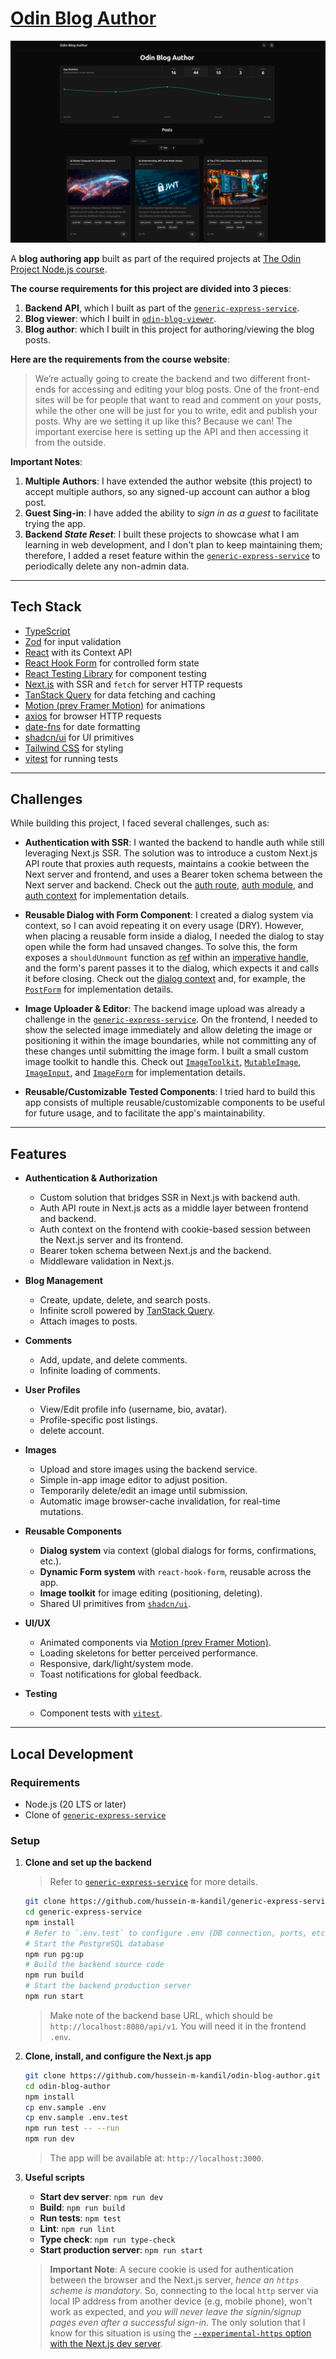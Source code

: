 # [Odin Blog Author](https://odin-blog-author.hussein-kandil.vercel.app/)

![A screenshot of the app's home page showing statistics and blog posts with their images, titles, contents, tags, and more.](./screenshot_2025-09-17.png)

A **blog authoring app** built as part of the required projects at [The Odin Project Node.js course](https://www.theodinproject.com/paths/full-stack-javascript/courses/nodejs).

**The course requirements for this project are divided into 3 pieces**:

1. **Backend API**, which I built as part of the [`generic-express-service`](https://github.com/hussein-m-kandil/generic-express-service).
2. **Blog viewer**: which I built in [`odin-blog-viewer`](https://github.com/hussein-m-kandil/odin-blog-viewer/).
3. **Blog author**: which I built in this project for authoring/viewing the blog posts.

**Here are the requirements from the course website**:

> We’re actually going to create the backend and two different front-ends for accessing and editing your blog posts. One of the front-end sites will be for people that want to read and comment on your posts, while the other one will be just for you to write, edit and publish your posts. Why are we setting it up like this? Because we can! The important exercise here is setting up the API and then accessing it from the outside.

**Important Notes**:

1. **Multiple Authors**: I have extended the author website (this project) to accept multiple authors, so any signed-up account can author a blog post.
2. **Guest Sing-in**: I have added the ability to _sign in as a guest_ to facilitate trying the app.
3. **Backend _State Reset_**: I built these projects to showcase what I am learning in web development, and I don't plan to keep maintaining them; therefore, I added a reset feature within the [`generic-express-service`](https://github.com/hussein-m-kandil/generic-express-service) to periodically delete any non-admin data.

---

## Tech Stack

- [TypeScript](https://www.typescriptlang.org/)
- [Zod](https://zod.dev/) for input validation
- [React](https://react.dev/) with its Context API
- [React Hook Form](https://react-hook-form.com/) for controlled form state
- [React Testing Library](https://testing-library.com/) for component testing
- [Next.js](https://nextjs.org/) with SSR and `fetch` for server HTTP requests
- [TanStack Query](https://tanstack.com/query/) for data fetching and caching
- [Motion (prev Framer Motion)](https://motion.dev/) for animations
- [axios](https://axios-http.com/) for browser HTTP requests
- [date-fns](https://date-fns.org/) for date formatting
- [shadcn/ui](https://ui.shadcn.com/) for UI primitives
- [Tailwind CSS](https://tailwindcss.com/) for styling
- [vitest](https://vitest.dev/) for running tests

---

## Challenges

While building this project, I faced several challenges, such as:

- **Authentication with SSR**:
  I wanted the backend to handle auth while still leveraging Next.js SSR. The solution was to introduce a custom Next.js API route that proxies auth requests, maintains a cookie between the Next server and frontend, and uses a Bearer token schema between the Next server and backend. Check out the [auth route](./src/app/api/auth/[action]/route.ts), [auth module](./src/lib/auth.ts), and [auth context](./src/contexts/auth-context/auth-context.tsx) for implementation details.

- **Reusable Dialog with Form Component**:
  I created a dialog system via context, so I can avoid repeating it on every usage (DRY). However, when placing a reusable form inside a dialog, I needed the dialog to stay open while the form had unsaved changes. To solve this, the form exposes a `shouldUnmount` function as [ref](https://react.dev/reference/react/useRef) within an [imperative handle](https://react.dev/reference/react/useImperativeHandle), and the form's parent passes it to the dialog, which expects it and calls it before closing. Check out the [dialog context](./src/contexts/dialog-context/dialog-context.tsx) and, for example, the [`PostForm`](./src/components/post-form/post-form.tsx) for implementation details.

- **Image Uploader & Editor**:
  The backend image upload was already a challenge in the [`generic-express-service`](https://github.com/hussein-m-kandil/generic-express-service). On the frontend, I needed to show the selected image immediately and allow deleting the image or positioning it within the image boundaries, while not committing any of these changes until submitting the image form. I built a small custom image toolkit to handle this. Check out [`ImageToolkit`](./src/components/image-toolkit/image-toolkit.tsx), [`MutableImage`](./src/components/mutable-image/mutable-image.tsx), [`ImageInput`](./src/components/image-input/image-input.tsx), and [`ImageForm`](./src/components/image-form/image-form.tsx) for implementation details.

- **Reusable/Customizable Tested Components**:
  I tried hard to build this app consists of multiple reusable/customizable components to be useful for future usage, and to facilitate the app's maintainability.

---

## Features

- **Authentication & Authorization**

  - Custom solution that bridges SSR in Next.js with backend auth.
  - Auth API route in Next.js acts as a middle layer between frontend and backend.
  - Auth context on the frontend with cookie-based session between the Next.js server and its frontend.
  - Bearer token schema between Next.js and the backend.
  - Middleware validation in Next.js.

- **Blog Management**

  - Create, update, delete, and search posts.
  - Infinite scroll powered by [TanStack Query](https://tanstack.com/query).
  - Attach images to posts.

- **Comments**

  - Add, update, and delete comments.
  - Infinite loading of comments.

- **User Profiles**

  - View/Edit profile info (username, bio, avatar).
  - Profile-specific post listings.
  - delete account.

- **Images**

  - Upload and store images using the backend service.
  - Simple in-app image editor to adjust position.
  - Temporarily delete/edit an image until submission.
  - Automatic image browser-cache invalidation, for real-time mutations.

- **Reusable Components**

  - **Dialog system** via context (global dialogs for forms, confirmations, etc.).
  - **Dynamic Form system** with `react-hook-form`, reusable across the app.
  - **Image toolkit** for image editing (positioning, deleting).
  - Shared UI primitives from [`shadcn/ui`](https://ui.shadcn.com).

- **UI/UX**

  - Animated components via [Motion (prev Framer Motion)](https://motion.dev/).
  - Loading skeletons for better perceived performance.
  - Responsive, dark/light/system mode.
  - Toast notifications for global feedback.

- **Testing**
  - Component tests with [`vitest`](https://vitest.dev/).

---

## Local Development

### Requirements

- Node.js (20 LTS or later)
- Clone of [`generic-express-service`](https://github.com/hussein-m-kandil/generic-express-service)

### Setup

1. **Clone and set up the backend**

   > Refer to [`generic-express-service`](https://github.com/hussein-m-kandil/generic-express-service) for more details.

   ```bash
   git clone https://github.com/hussein-m-kandil/generic-express-service.git
   cd generic-express-service
   npm install
   # Refer to `.env.test` to configure .env (DB connection, ports, etc.)
   # Start the PostgreSQL database
   npm run pg:up
   # Build the backend source code
   npm run build
   # Start the backend production server
   npm run start
   ```

   > Make note of the backend base URL, which should be `http://localhost:8080/api/v1`. You will need it in the frontend `.env`.

2. **Clone, install, and configure the Next.js app**

   ```bash
   git clone https://github.com/hussein-m-kandil/odin-blog-author.git
   cd odin-blog-author
   npm install
   cp env.sample .env
   cp env.sample .env.test
   npm run test -- --run
   npm run dev
   ```

   > The app will be available at: `http://localhost:3000`.

3. **Useful scripts**

   - **Start dev server**: `npm run dev`
   - **Build**: `npm run build`
   - **Run tests**: `npm test`
   - **Lint**: `npm run lint`
   - **Type check**: `npm run type-check`
   - **Start production server**: `npm run start`

   > **Important Note**: A secure cookie is used for authentication between the browser and the Next.js server, _hence an `https` scheme is mandatory_. So, connecting to the local `http` server via local IP address from another device (e.g, mobile phone), won't work as expected, and _you will never leave the signin/signup pages even after a successful sign-in_. The only solution that I know for this situation is using the [`--experimental-https` option with the Next.js dev server](https://nextjs.org/docs/app/api-reference/cli/next#using-https-during-development).
